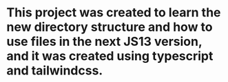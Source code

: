 # This project was created to learn the new directory structure and how to use files in the next JS13 version, and it was created using typescript and tailwindcss.
